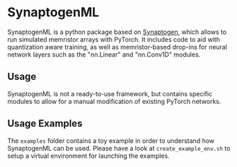 # SynaptogenML

SynaptogenML is a python package based on [Synaptogen](https://github.com/thennen/Synaptogen), which allows to run simulated memristor arrays with PyTorch. It includes code to aid with quantization aware training, as well as memristor-based drop-ins for neural network layers such as the "nn.Linear" and "nn.Conv1D" modules.

## Usage

SynaptogenML is not a ready-to-use framework, but contains specific modules to allow for a manual modification of existing PyTorch networks. 

## Usage Examples

The `examples` folder contains a toy example in order to understand how SynaptogenML can be used. Please have a look at `create_example_env.sh` to setup a virtual environment for launching the examples.
